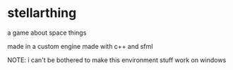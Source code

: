 # stellarthing

a game about space things

made in a custom engine made with c++ and sfml

NOTE: i can't be bothered to make this environment stuff work on windows